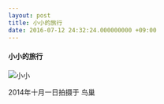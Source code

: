 ```yaml
---
layout: post
title: 小小的旅行
date: 2016-07-12 24:32:24.000000000 +09:00
---
```



#### 小小的旅行

![小小](http://b194.photo.store.qq.com/psbe?/V10ntugx2tpfhM/8bWqeR0eac0KVo9BS3bEAbbkSTzgMqnurgYHE8ePanOT3Paw5xkrs9IXqXufiG5D/b/dJXTqXPoBgAA&bo=wAMcAsADHAIBByA!&rf=viewer_4)


2014年十月一日拍摄于 鸟巢